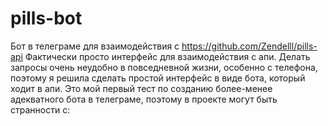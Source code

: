 # pills-bot
Бот в телеграме для взаимодействия с https://github.com/Zendelll/pills-api
Фактически просто интерфейс для взаимодействия с апи. Делать запросы очень неудобно в повседневной жизни, особенно с телефона, поэтому я решила сделать простой интерфейс в виде бота, который ходит в апи. Это мой первый тест по созданию более-менее адекватного бота в телеграме, поэтому в проекте могут быть странности с:
